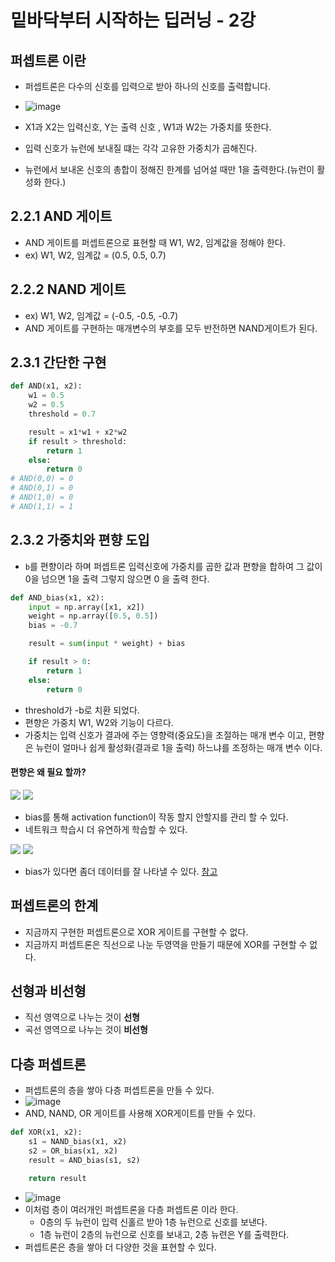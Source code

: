 # 밑바닥부터 시작하는 딥러닝 - 2강

## 퍼셉트론 이란
- 퍼셉트론은 다수의 신호를 입력으로 받아 하나의 신호를 출력합니다.

- ![image](https://img1.daumcdn.net/thumb/R1280x0/?scode=mtistory2&fname=http%3A%2F%2Fcfile3.uf.tistory.com%2Fimage%2F99BDCE4D5B98A1022C95CF)

- X1과 X2는 입력신호, Y는 출력 신호 , W1과 W2는 가중치를 뜻한다.
- 입력 신호가 뉴런에 보내질 떄는 각각 고유한 가중치가 곱해진다.
- 뉴런에서 보내온 신호의 총합이 정해진 한계를 넘어설 때만 1을 출력한다.(뉴런이 활성화 한다.)

## 2.2.1 AND 게이트
- AND 게이트를 퍼셉트론으로 표현할 때 W1, W2, 임계값을 정해야 한다.
- ex) W1, W2, 임계값 = (0.5, 0.5, 0.7)  

## 2.2.2 NAND 게이트
- ex) W1, W2, 임계값 = (-0.5, -0.5, -0.7) 
- AND 게이트를 구현하는 매개변수의 부호를 모두 반전하면 NAND게이트가 된다.

## 2.3.1 간단한 구현
```python
def AND(x1, x2):
    w1 = 0.5
    w2 = 0.5
    threshold = 0.7

    result = x1*w1 + x2*w2
    if result > threshold:
        return 1
    else:
        return 0
# AND(0,0) = 0
# AND(0,1) = 0
# AND(1,0) = 0
# AND(1,1) = 1
```

## 2.3.2 가중치와 편향 도입
- `b`를 편향이라 하며 퍼셉트론 입력신호에 가중치를 곱한 값과 편향을 합하여 그 값이 0을 넘으면 1을 출력 그렇지 않으면 0 을 출력 한다.
``` python
def AND_bias(x1, x2):
    input = np.array([x1, x2])
    weight = np.array([0.5, 0.5])
    bias = -0.7

    result = sum(input * weight) + bias

    if result > 0:
        return 1
    else:
        return 0
```
- threshold가 -b로 치환 되었다.
- 편향은 가중치 W1, W2와 기능이 다르다.
- 가중치는 입력 신호가 결과에 주는 영향력(중요도)을 조절하는 매개 변수 이고, 편향은 뉴런이 얼마나 쉽게 활성화(결과로 1을 출력) 하느냐를 조정하는 매개 변수 이다.

#### 편향은 왜 필요 할까?
![](https://media.geeksforgeeks.org/wp-content/uploads/Screenshot-from-2018-09-09-19-18-31.png)
![](https://media.geeksforgeeks.org/wp-content/uploads/Screenshot-from-2018-09-09-19-40-18.png)
- bias를 통해 activation function이 작동 할지 안할지를 관리 할 수 있다.
- 네트워크 학습시 더 유연하게 학습할 수 있다.

![](https://img1.daumcdn.net/thumb/R1280x0/?scode=mtistory2&fname=https%3A%2F%2Fblog.kakaocdn.net%2Fdn%2FCKOVF%2FbtrvAcbtWih%2FGBolgaIDOsaGVLKEkmKE21%2Fimg.png)
![](https://img1.daumcdn.net/thumb/R1280x0/?scode=mtistory2&fname=https%3A%2F%2Fblog.kakaocdn.net%2Fdn%2Fc72Pzo%2FbtrvuOQW70k%2F6iWHHyLk85QNp0hG4IkoKK%2Fimg.png)
- bias가 있다면 좀더 데이터를 잘 나타낼 수 있다.
[참고](https://webnautes.tistory.com/1655)

## 퍼셉트론의 한계
- 지금까지 구현한 퍼셉트론으로 XOR 게이트를 구현할 수 없다.
- 지금까지 퍼셉트론은 직선으로 나눈 두영역을 만들기 때문에 XOR를 구현할 수 없다.

## 선형과 비선형
- 직선 영역으로 나누는 것이 **선형**
- 곡선 영역으로 나누는 것이 **비선형**

## 다층 퍼셉트론
- 퍼셉트론의 층을 쌓아 다층 퍼셉트론을 만들 수 있다.
- ![image](https://upload.wikimedia.org/wikipedia/commons/a/a2/254px_3gate_XOR.jpg)
- AND, NAND, OR 게이트를 사용해 XOR게이트를 만들 수 있다.
```python
def XOR(x1, x2):
    s1 = NAND_bias(x1, x2)
    s2 = OR_bias(x1, x2)
    result = AND_bias(s1, s2)

    return result
```
- ![image](https://velog.velcdn.com/post-images/dscwinterstudy/c7389f50-3a21-11ea-ac7b-8be67350a17c/2-13XOR%EC%9D%98-%ED%8D%BC%EC%85%89%ED%8A%B8%EB%A1%A0.png)
- 이처럼 층이 여러개인 퍼셉트론을 다층 퍼셉트론 이라 한다.
  - 0층의 두 뉴런이 입력 신홀르 받아 1층 뉴런으로 신호를 보낸다.
  - 1층 뉴런이 2층의 뉴런으로 신호를 보내고, 2층 뉴련은 Y를 출력한다.
- 퍼셉트론은 층을 쌓아 더 다양한 것을 표현할 수 있다.
